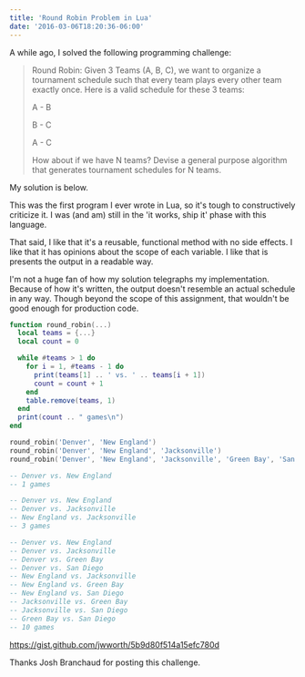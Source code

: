 ```yaml
---
title: 'Round Robin Problem in Lua'
date: '2016-03-06T18:20:36-06:00'
---
```


A while ago, I solved the following programming challenge:


> Round Robin: Given 3 Teams (A, B, C), we want to organize a tournament schedule such that every team plays every other team exactly once. Here is a valid schedule for these 3 teams:
>
> A - B
>
> B - C
>
> A - C
>
> How about if we have N teams? Devise a general purpose algorithm that generates tournament schedules for N teams.

My solution is below.

This was the first program I ever wrote in Lua, so it's tough to constructively criticize it. I was (and am) still in the 'it works, ship it' phase with this language.

That said, I like that it's a reusable, functional method with no side effects. I like that it has opinions about the scope of each variable. I like that is presents the output in a readable way.

I'm not a huge fan of how my solution telegraphs my implementation. Because of how it's written, the output doesn't resemble an actual schedule in any way. Though beyond the scope of this assignment, that wouldn't be good enough for production code.

```lua
function round_robin(...)
  local teams = {...}
  local count = 0

  while #teams > 1 do
    for i = 1, #teams - 1 do
      print(teams[1] .. ' vs. ' .. teams[i + 1])
      count = count + 1
    end
    table.remove(teams, 1)
  end
  print(count .. " games\n")
end

round_robin('Denver', 'New England')
round_robin('Denver', 'New England', 'Jacksonville')
round_robin('Denver', 'New England', 'Jacksonville', 'Green Bay', 'San Diego')

-- Denver vs. New England
-- 1 games

-- Denver vs. New England
-- Denver vs. Jacksonville
-- New England vs. Jacksonville
-- 3 games

-- Denver vs. New England
-- Denver vs. Jacksonville
-- Denver vs. Green Bay
-- Denver vs. San Diego
-- New England vs. Jacksonville
-- New England vs. Green Bay
-- New England vs. San Diego
-- Jacksonville vs. Green Bay
-- Jacksonville vs. San Diego
-- Green Bay vs. San Diego
-- 10 games
```

https://gist.github.com/jwworth/5b9d80f514a15efc780d

Thanks Josh Branchaud for posting this challenge.
